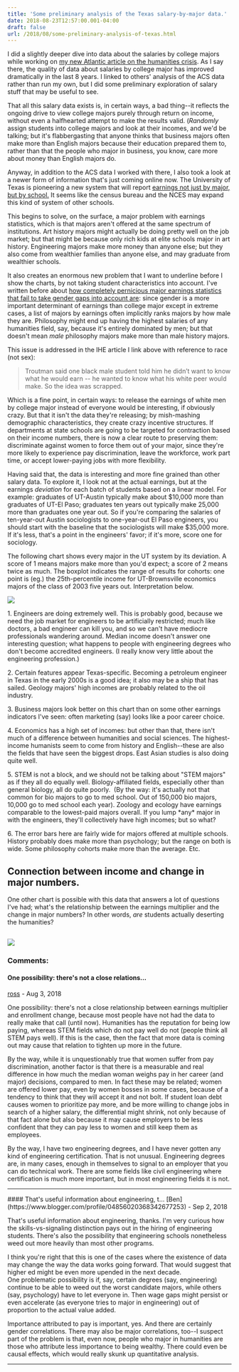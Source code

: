 ```yaml
---
title: 'Some preliminary analysis of the Texas salary-by-major data.'
date: 2018-08-23T12:57:00.001-04:00
draft: false
url: /2018/08/some-preliminary-analysis-of-texas.html
---
```


I did a slightly deeper dive into data about the salaries by college majors while working on [my new Atlantic article on the humanities crisis](https://www.theatlantic.com/education/archive/2018/08/the-humanities-face-a-crisisof-confidence/567565/). As I say there, the quality of data about salaries by college major has improved dramatically in the last 8 years. I linked to others' analysis of the ACS data rather than run my own, but I did some preliminary exploration of salary stuff that may be useful to see.

That all this salary data exists is, in certain ways, a bad thing--it reflects the ongoing drive to view college majors purely through return on income, without even a halfhearted attempt to make the results valid. (_Randomly_ assign students into college majors and look at their incomes, and we'd be talking; but it's flabbergasting that anyone thinks that business majors often make more than English majors because their education prepared them to, rather than that the people who major in business, you know, care more about money than English majors do.

Anyway, in addition to the ACS data I worked with there, I also took a look at a newer form of information that's just coming online now. The University of Texas is pioneering a new system that will report [earnings not just by major, but by school.](https://www.insidehighered.com/news/2018/03/27/university-texas-system-releases-new-student-outcome-database) It seems like the census bureau and the NCES may expand this kind of system of other schools.

This begins to solve, on the surface, a major problem with earnings statistics, which is that majors aren't offered at the same spectrum of institutions. Art history majors might actually be doing pretty well on the job market; but that might be because only rich kids at elite schools major in art history. Engineering majors make more money than anyone else; but they also come from wealthier families than anyone else, and may graduate from wealthier schools.

It also creates an enormous new problem that I want to underline before I show the charts, by not taking student characteristics into account. I've written before about [how completely pernicious major earnings statistics that fail to take gender gaps into account are](http://sappingattention.blogspot.com/2014/05/mind-gap-incomes-college-majors-gender.html): since gender is a more important determinant of earnings than college major except in extreme cases, a list of majors by earnings often implicitly ranks majors by how male they are. Philosophy might end up having the highest salaries of any humanities field, say, because it's entirely dominated by men; but that doesn't mean _male_ philosophy majors make more than male history majors.

This issue is addressed in the IHE article I link above with reference to race (not sex):

> Troutman said one black male student told him he didn’t want to know what he would earn -- he wanted to know what his white peer would make. So the idea was scrapped.

Which is a fine point, in certain ways: to release the earnings of white men by college major instead of everyone would be interesting, if obviously crazy. But that it isn't the data they're releasing; by mish-mashing demographic characteristics, they create crazy incentive structures. If departments at state schools are going to be targeted for contraction based on their income numbers, there is now a clear route to preserving them: discriminate against women to force them out of your major, since they're more likely to experience pay discrimination, leave the workforce, work part time, or accept lower-paying jobs with more flexibility.

Having said that, the data is interesting and more fine grained than other salary data. To explore it, I look not at the actual earnings, but at the earnings _deviation_ for each batch of students based on a linear model. For example: graduates of UT-Austin typically make about $10,000 more than graduates of UT-El Paso; graduates ten years out typically make 25,000 more than graduates one year out. So if you're comparing the salaries of ten-year-out Austin sociologists to one-year-out El Paso engineers, you should start with the baseline that the sociologists will make $35,000 more. If it's less, that's a point in the engineers' favor; if it's more, score one for sociology.

The following chart shows every major in the UT system by its deviation. A score of 1 means majors make more than you'd expect; a score of 2 means twice as much. The boxplot indicates the range of results for cohorts: one point is (eg.) the 25th-percentile income for UT-Brownsville economics majors of the class of 2003 five years out. Interpretation below.

[![](https://4.bp.blogspot.com/-yTGP4xJVjXI/W32v6vC1pPI/AAAAAAAANnk/Kx5fDEUsI-MdDgmuQDr6A7wzz0fMnkNlwCLcBGAs/s640/UT.png)](https://4.bp.blogspot.com/-yTGP4xJVjXI/W32v6vC1pPI/AAAAAAAANnk/Kx5fDEUsI-MdDgmuQDr6A7wzz0fMnkNlwCLcBGAs/s1600/UT.png)

1\. Engineers are doing extremely well. This is probably good, because we need the job market for engineers to be artificially restricted; much like doctors, a bad engineer can kill you, and so we can't have mediocre professionals wandering around. Median income doesn't answer one interesting question; what happens to people with engineering degrees who don't become accredited engineers. (I really know very little about the engineering profession.)

2\. Certain features appear Texas-specific. Becoming a petroleum engineer in Texas in the early 2000s is a good idea; it also may be a ship that has sailed. Geology majors' high incomes are probably related to the oil industry.

3\. Business majors look better on this chart than on some other earnings indicators I've seen: often marketing (say) looks like a poor career choice.

4\. Economics has a high set of incomes: but other than that, there isn't much of a difference between humanities and social sciences. The highest-income humanists seem to come from history and English--these are also the fields that have seen the biggest drops. East Asian studies is also doing quite well.

5\. STEM is not a block, and we should not be talking about "STEM majors" as if they all do equally well. Biology-affiliated fields, especially other than general biology, all do quite poorly.  (By the way: it's actually not that common for bio majors to go to med school. Out of 150,000 bio majors, 10,000 go to med school each year). Zoology and ecology have earnings comparable to the lowest-paid majors overall. If you lump \*any\* major in with the engineers, they'll collectively have high incomes; but so what?

6\. The error bars here are fairly wide for majors offered at multiple schools. History probably does make more than psychology; but the range on both is wide. Some philosophy cohorts make more than the average. Etc.

## Connection between income and change in major numbers.

One other chart is possible with this data that answers a lot of questions I've had; what's the relationship between the earnings multiplier and the change in major numbers? In other words, *are* students actually deserting the humanities?

## [![](https://4.bp.blogspot.com/-dsWEZUfdlQA/W37Uj-DEAuI/AAAAAAAANn0/f0MtJzPuCoAv9iSHNr9tsfCPPUEDhG3LwCLcBGAs/s640/ipeds.png)](https://4.bp.blogspot.com/-dsWEZUfdlQA/W37Uj-DEAuI/AAAAAAAANn0/f0MtJzPuCoAv9iSHNr9tsfCPPUEDhG3LwCLcBGAs/s1600/ipeds.png)

### Comments:

#### One possibility: there's not a close relations...

[ross](https://www.blogger.com/profile/02587634589065610863 'noreply@blogger.com') - <time datetime="2018-08-29T10:16:37.649-04:00">Aug 3, 2018</time>

One possibility: there's not a close relationship between earnings multiplier and enrollment change, because most people have not had the data to really make that call (until now). Humanities has the reputation for being low paying, whereas STEM fields which do not pay well do not (people think all STEM pays well). If this is the case, then the fact that more data is coming out may cause that relation to tighten up more in the future.

By the way, while it is unquestionably true that women suffer from pay discrimination, another factor is that there is a measurable and real difference in how much the median woman weighs pay in her career (and major) decisions, compared to men. In fact these may be related; women are offered lower pay, even by women bosses in some cases, because of a tendency to think that they will accept it and not bolt. If student loan debt causes women to prioritize pay more, and be more willing to change jobs in search of a higher salary, the differential might shrink, not only because of that fact alone but also because it may cause employers to be less confident that they can pay less to women and still keep them as employees.

By the way, I have two engineering degrees, and I have never gotten any kind of engineering certification. That is not unusual. Engineering degrees are, in many cases, enough in themselves to signal to an employer that you can do technical work. There are some fields like civil engineering where certification is much more important, but in most engineering fields it is not.

<hr />
#### That's useful information about engineering, t...
[Ben](https://www.blogger.com/profile/04856020368342677253) - <time datetime="2018-09-04T15:17:33.844-04:00">Sep 2, 2018</time>

That's useful information about engineering, thanks. I'm very curious how the skills-vs-signaling distinction pays out in the hiring of engineering students. There's also the possibility that engineering schools nonetheless weed out more heavily than most other programs.

I think you're right that this is one of the cases where the existence of data may change the way the data works going forward. That would suggest that higher ed might be even more upended in the next decade.  
One problematic possibility is if, say, certain degrees (say, engineering) continue to be able to weed out the worst candidate majors, while others (say, psychology) have to let everyone in. Then wage gaps might persist or even accelerate (as everyone tries to major in engineering) out of proportion to the actual value added.

Importance attributed to pay is important, yes. And there are certainly gender correlations. There may also be major correlations, too--I suspect part of the problem is that, even now, people who major in humanities are those who attribute less importance to being wealthy. There could even be causal effects, which would really skunk up quantitative analysis.

<hr />
